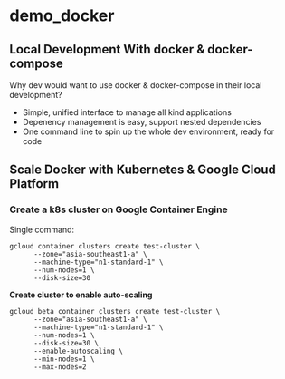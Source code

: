# demo_docker


## Local Development With docker & docker-compose
Why dev would want to use docker & docker-compose in their local development?
- Simple, unified interface to manage all kind applications
- Depenency management is easy, support nested dependencies
- One command line to spin up the whole dev environment, ready for code

## Scale Docker with Kubernetes & Google Cloud Platform

### Create a k8s cluster on Google Container Engine
Single command:

```
gcloud container clusters create test-cluster \
      --zone="asia-southeast1-a" \
      --machine-type="n1-standard-1" \
      --num-nodes=1 \
      --disk-size=30 
```


**Create cluster to enable auto-scaling**

```
gcloud beta container clusters create test-cluster \
      --zone="asia-southeast1-a" \
      --machine-type="n1-standard-1" \
      --num-nodes=1 \
      --disk-size=30 \
      --enable-autoscaling \
      --min-nodes=1 \
      --max-nodes=2 
```

